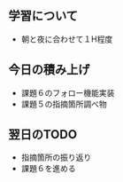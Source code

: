 ## 学習について
- 朝と夜に合わせて１H程度

## 今日の積み上げ 
- 課題６のフォロー機能実装
- 課題５の指摘箇所調べ物

## 翌日のTODO
- 指摘箇所の振り返り
- 課題６を進める
